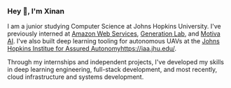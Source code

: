 ### Hey 👋, I'm Xinan

I am a junior studying Computer Science at Johns Hopkins University. I've previously interned at [Amazon Web Services](https://aws.amazon.com/?nc2=h_lg), [Generation Lab](https://www.generationlab.org/), and [Motiva AI](https://www.motiva.ai/). I've also built deep learning tooling for autonomous UAVs at the [Johns Hopkins Institue for Assured Autonomy](https://iaa.jhu.edu/)https://iaa.jhu.edu/. 

Through my internships and independent projects, I've developed my skills in deep learning engineering, full-stack development, and most recently, cloud infrastructure and systems development.
